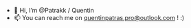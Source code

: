 - 👋 Hi, I’m @Patrakk / Quentin
- 📫 You can reach me on quentinpatras.pro@outlook.com ! :)

<!---
Patrakk/Patrakk is a ✨ special ✨ repository because its `README.md` (this file) appears on your GitHub profile.
You can click the Preview link to take a look at your changes.
--->
